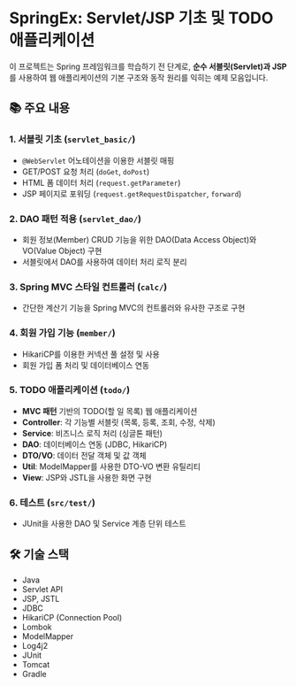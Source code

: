 # SpringEx: Servlet/JSP 기초 및 TODO 애플리케이션

이 프로젝트는 Spring 프레임워크를 학습하기 전 단계로, **순수 서블릿(Servlet)과 JSP**를 사용하여 웹 애플리케이션의 기본 구조와 동작 원리를 익히는 예제 모음입니다.

## 📚 주요 내용

### 1. 서블릿 기초 (`servlet_basic/`)
* `@WebServlet` 어노테이션을 이용한 서블릿 매핑
* GET/POST 요청 처리 (`doGet`, `doPost`)
* HTML 폼 데이터 처리 (`request.getParameter`)
* JSP 페이지로 포워딩 (`request.getRequestDispatcher`, `forward`)

### 2. DAO 패턴 적용 (`servlet_dao/`)
* 회원 정보(Member) CRUD 기능을 위한 DAO(Data Access Object)와 VO(Value Object) 구현
* 서블릿에서 DAO를 사용하여 데이터 처리 로직 분리

### 3. Spring MVC 스타일 컨트롤러 (`calc/`)
* 간단한 계산기 기능을 Spring MVC의 컨트롤러와 유사한 구조로 구현

### 4. 회원 가입 기능 (`member/`)
* HikariCP를 이용한 커넥션 풀 설정 및 사용
* 회원 가입 폼 처리 및 데이터베이스 연동

### 5. TODO 애플리케이션 (`todo/`)
* **MVC 패턴** 기반의 TODO(할 일 목록) 웹 애플리케이션
* **Controller**: 각 기능별 서블릿 (목록, 등록, 조회, 수정, 삭제)
* **Service**: 비즈니스 로직 처리 (싱글톤 패턴)
* **DAO**: 데이터베이스 연동 (JDBC, HikariCP)
* **DTO/VO**: 데이터 전달 객체 및 값 객체
* **Util**: ModelMapper를 사용한 DTO-VO 변환 유틸리티
* **View**: JSP와 JSTL을 사용한 화면 구현

### 6. 테스트 (`src/test/`)
* JUnit을 사용한 DAO 및 Service 계층 단위 테스트

## 🛠️ 기술 스택

* Java
* Servlet API
* JSP, JSTL
* JDBC
* HikariCP (Connection Pool)
* Lombok
* ModelMapper
* Log4j2
* JUnit
* Tomcat
* Gradle
